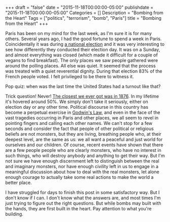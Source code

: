 +++
draft = "false"
date = "2015-11-18T00:00:00-05:00"
publishdate = "2015-11-18T00:00:00-05:00"
Categories = []
Description = "Bombing from the Heart"
Tags = ["politics", "terrorism", "bomb", "Paris"]
title = "Bombing from the Heart"
+++

Paris has been on my mind for the last week, as I'm sure it is for many others.  Several years ago, I had the good fortune to spend a week in Paris.  Coincidentally it was during [a national election](https://en.wikipedia.org/wiki/French_presidential_election,_2007) and it was very interesting to see how differently they conducted their election day.  It was on a Sunday, and almost everything was closed (which made it difficult for a couple of vegans to find breakfast).  The only places we saw people gathered were around the polling places.  All else was quiet.  It seemed that the process was treated with a quiet reverential dignity.  During that election 83% of the French people voted.  I felt privileged to be there to witness it.

Pop quiz:  when was the last time the United States had a turnout like that?

Trick question!  Never!  [The closest we ever got was in 1876](https://en.wikipedia.org/wiki/Voter_turnout_in_the_United_States_presidential_elections).  In my lifetime it's hovered around 50%.  We simply don't take it seriously, either on election day or any other time.  Political discourse in this country has become a perpetual exercise in [Godwin's Law](https://en.wikipedia.org/wiki/Godwin%27s_Law), and even in the face of the vast tragedies occurring in Paris and other places, we all seem to revel in pointing fingers and calling each other names.  We can't stop for a few seconds and consider the fact that people of other political or religious beliefs are not monsters, but they are living, breathing people who, at their deepest level, are the same as us: we all want a peaceful and just world for ourselves and our children.  Of course, recent events have shown that there are a few people people who are clearly monsters, who have no interest in such things, who will destroy anybody and anything to get their way.  But I'm not sure we have enough discernment left to distinguish between the real and imaginary monsters, nor have enough civility left in us to engage in a meaningful discussion about how to deal with the real monsters, let alone enough courage to actually take some real actions to make the world a better place.

I have struggled for days to finish this post in some satisfactory way.  But I don't know if I can.  I don't know what the answers are, and most times I'm just trying to figure out the right questions.  But while bombs may built with the hands, they are first built in the heart.  Pay attention to what you're building.
